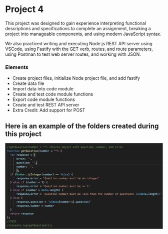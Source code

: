 # Project 4

This project was designed to gain experience interpreting functional descriptions and specifications to complete an assignment, breaking a project into manageable components, and using modern JavaScript syntax. 

We also practiced writing and executing Node.js REST API server using VSCode, using Fastify with the GET verb, routes, and route parameters, using Postman to test web server routes, and working with JSON.


### Elements

- Create project files, initialize Node project file, and add fastify
- Create data file
- Import data into code module
- Create and test code module functions
- Export code module functions
- Create and test REST API server
- Extra Credit: Add support for POST


## Here is an example of the folders created during this project

![Screenshot of p4-module.js](https://github.com/nataleeirwin/cit281-p4/blob/main/p4%20files/example%20of%20p4-module.js.png)
